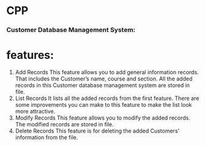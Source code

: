 # CPP


### Customer Database Management System:


# features:


1.	Add Records
This feature allows you to add general information records. That includes the Customer’s name, course and section. All the added records in this Customer database management system are stored in file.
2.	List Records
It lists all the added records from the first feature. There are some improvements you can make to this feature to make the list look more attractive.
3.	Modify Records
This feature allows you to modify the added records. The modified records are stored in file.
4.	Delete Records
This feature is for deleting the added Customers’ information from the file.
